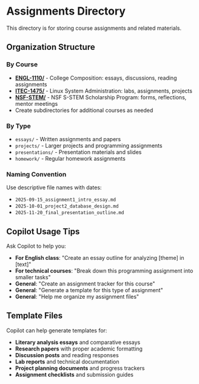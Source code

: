 # Assignments Directory

This directory is for storing course assignments and related materials.

## Organization Structure

### By Course
- **[ENGL-1110/](ENGL-1110/)** - College Composition: essays, discussions, reading assignments
- **[ITEC-1475/](ITEC-1475/)** - Linux System Administration: labs, assignments, projects
- **[NSF-STEM/](NSF-STEM/)** - NSF S-STEM Scholarship Program: forms, reflections, mentor meetings
- Create subdirectories for additional courses as needed

### By Type
- `essays/` - Written assignments and papers
- `projects/` - Larger projects and programming assignments
- `presentations/` - Presentation materials and slides
- `homework/` - Regular homework assignments

### Naming Convention
Use descriptive file names with dates:
- `2025-09-15_assignment1_intro_essay.md`
- `2025-10-01_project2_database_design.md`
- `2025-11-20_final_presentation_outline.md`

## Copilot Usage Tips

Ask Copilot to help you:
- **For English class**: "Create an essay outline for analyzing [theme] in [text]"
- **For technical courses**: "Break down this programming assignment into smaller tasks"
- **General**: "Create an assignment tracker for this course"
- **General**: "Generate a template for this type of assignment"
- **General**: "Help me organize my assignment files"

## Template Files

Copilot can help generate templates for:
- **Literary analysis essays** and comparative essays
- **Research papers** with proper academic formatting
- **Discussion posts** and reading responses
- **Lab reports** and technical documentation
- **Project planning documents** and progress trackers
- **Assignment checklists** and submission guides